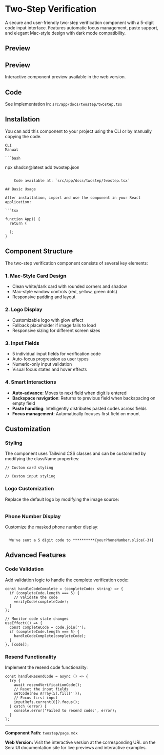 # Two-Step Verification 

A secure and user-friendly two-step verification component with a 5-digit code input interface. Features automatic focus management, paste support, and elegant Mac-style design with dark mode compatibility.

## Preview

## Preview

Interactive component preview available in the web version.

## Code

See implementation in: `src/app/docs/twostep/twostep.tsx`

## Installation

You can add this component to your project using the CLI or by manually copying the code.

    CLI
    Manual

    ```bash
npx shadcn@latest add twostep.json
```

    Code available at: `src/app/docs/twostep/twostep.tsx`

## Basic Usage

After installation, import and use the component in your React application:

```tsx

function App() {
  return (

  );
}
```

## Component Structure

The two-step verification component consists of several key elements:

### 1. Mac-Style Card Design
- Clean white/dark card with rounded corners and shadow
- Mac-style window controls (red, yellow, green dots)
- Responsive padding and layout

### 2. Logo Display
- Customizable logo with glow effect
- Fallback placeholder if image fails to load
- Responsive sizing for different screen sizes

### 3. Input Fields
- 5 individual input fields for verification code
- Auto-focus progression as user types
- Numeric-only input validation
- Visual focus states and hover effects

### 4. Smart Interactions
- **Auto-advance**: Moves to next field when digit is entered
- **Backspace navigation**: Returns to previous field when backspacing on empty field
- **Paste handling**: Intelligently distributes pasted codes across fields
- **Focus management**: Automatically focuses first field on mount

## Customization

### Styling

The component uses Tailwind CSS classes and can be customized by modifying the className properties:

```tsx
// Custom card styling

// Custom input styling

```

### Logo Customization

Replace the default logo by modifying the image source:

```tsx

```

### Phone Number Display

Customize the masked phone number display:

```tsx

  We've sent a 5 digit code to **********{yourPhoneNumber.slice(-3)}

```

## Advanced Features

### Code Validation

Add validation logic to handle the complete verification code:

```tsx
const handleCodeComplete = (completeCode: string) => {
  if (completeCode.length === 5) {
    // Validate the code
    verifyCode(completeCode);
  }
};

// Monitor code state changes
useEffect(() => {
  const completeCode = code.join('');
  if (completeCode.length === 5) {
    handleCodeComplete(completeCode);
  }
}, [code]);
```

### Resend Functionality

Implement the resend code functionality:

```tsx
const handleResendCode = async () => {
  try {
    await resendVerificationCode();
    // Reset the input fields
    setCode(new Array(5).fill(''));
    // Focus first input
    inputRefs.current[0]?.focus();
  } catch (error) {
    console.error('Failed to resend code:', error);
  }
};
```

---

**Component Path:** `twostep/page.mdx`

**Web Version:** Visit the interactive version at the corresponding URL on the Sera UI documentation site for live previews and interactive examples.
